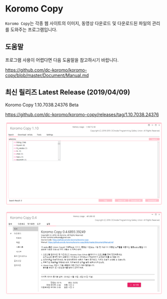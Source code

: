 # Koromo Copy

`Koromo Copy`는 각종 웹 사이트의 이미지, 동영상 다운로드 및 다운로드된 파일의 관리를 도와주는 프로그램입니다.

## 도움말

프로그램 사용이 어렵다면 다음 도움말을 참고하시기 바랍니다.

https://github.com/dc-koromo/koromo-copy/blob/master/Document/Manual.md

## 최신 릴리즈 Latest Release (2019/04/09)

Koromo Copy 1.10.7038.24376 Beta

https://github.com/dc-koromo/koromo-copy/releases/tag/1.10.7038.24376

![hitomi history](Document/Images/1.png)

![hitomi history](Document/Images/2.png)
